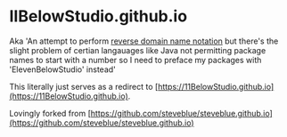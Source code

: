 # IIBelowStudio.github.io

Aka 'An attempt to perform [reverse domain name notation](https://en.wikipedia.org/wiki/Reverse_domain_name_notation)
but there's the slight problem of certian langauages like Java not permitting package names to start with a number
so I need to preface my packages with 'ElevenBelowStudio' instead'

This literally just serves as a redirect to [https://11BelowStudio.github.io](https://11BelowStudio.github.io).

Lovingly forked from [https://github.com/steveblue/steveblue.github.io](https://github.com/steveblue/steveblue.github.io)
